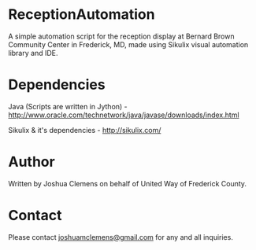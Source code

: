 # ReceptionAutomation
A simple automation script for the reception display at Bernard Brown Community Center in Frederick, MD, made using Sikulix visual automation library and IDE.

# Dependencies
Java (Scripts are written in Jython) - http://www.oracle.com/technetwork/java/javase/downloads/index.html

Sikulix & it's dependencies - http://sikulix.com/

# Author
Written by Joshua Clemens on behalf of United Way of Frederick County.

# Contact
Please contact joshuamclemens@gmail.com for any and all inquiries. 
